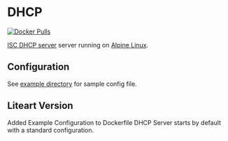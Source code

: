 # DHCP
[![Docker Pulls](https://img.shields.io/docker/pulls/joebiellik/dhcpd.svg)](https://hub.docker.com/r/joebiellik/dhcpd/)

[ISC DHCP server](https://www.isc.org/software/dhcp/) server running on [Alpine Linux](https://hub.docker.com/_/alpine/).

## Configuration
See [example directory](https://github.com/jcbiellikltd/docker-dhcpd/tree/master/example) for sample config file.

## Liteart Version ##
Added Example Configuration to Dockerfile
DHCP Server starts by default with a standard configuration. 
